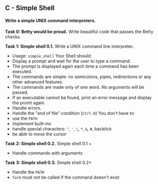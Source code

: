 ## C - Simple Shell
#### Write a simple UNIX command interpreters.

**Task 0: Betty would be proud.**
Write beautiful code that passes the Betty checks.

**Task 1: Simple shell 0.1.**
Write a UNIX command line interpreter.
- Usage: `simple_shell`
Your Shell should:
- Display a prompt and wait for the user to type a command.
- The prompt is displayed again each time a command has been executed.
- The commands are simple: no semicolons, pipes, redirections or any other advanced features.
- The commands are made only of one word. No arguments will be passed.
- If an executable cannot be found, print an error message and display the promt again.
- Handle errors.
- Handle the "end of file" condition (`Ctrl-D`)
You don't have to:
- use the `PATH`
- implement built-ins
- handle special characters: `"`, `'`, `\`, `*`, `&`, `#`, backtick
- be able to move the cursor

**Task 2: Simple shell 0.2.**
Simple shell 0.1 +
- Handle commands with arguments

**Task 3: Simple shell 0.3.**
Simple shell 0.2+
- Handle the `PATH`
- `fork` must not be called if the command doesn't exist
